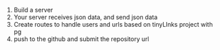 1. Build a server
2. Your server receives json data, and send json data 
3. Create routes to handle users and urls based on tinyLInks project with pg
4. push to the github and submit the repository url